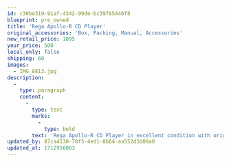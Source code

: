 ```yaml
---
id: c30be319-91af-4342-99de-bc39f65446f8
blueprint: pre_owned
title: 'Rega Apollo-R CD Player'
original_accessories: 'Box, Packing, Manual, Accessories'
new_retail_price: 1095
your_price: 500
local_only: false
shipping: 60
images:
  - IMG_8813.jpg
description:
  -
    type: paragraph
    content:
      -
        type: text
        marks:
          -
            type: bold
        text: 'Rega Apollo-R CD Player in excellent condition with original box, packing and accessories. Unit sold as new for $1,000.00'
updated_by: 87ca4130-78f3-4ed1-8b64-aa552d3d08a8
updated_at: 1712956063
---
```

